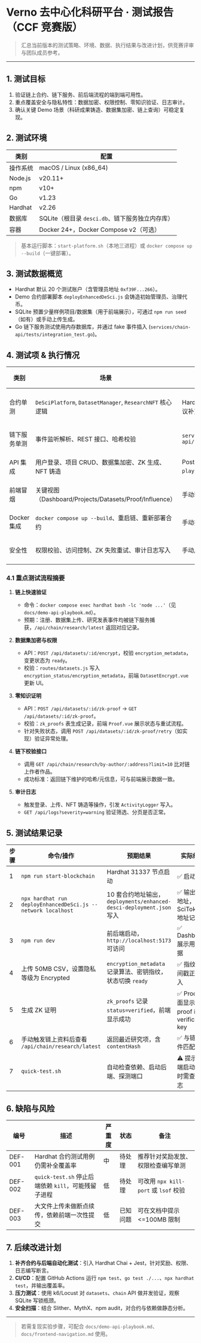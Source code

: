 # Verno 去中心化科研平台 · 测试报告（CCF 竞赛版）

> 汇总当前版本的测试策略、环境、数据、执行结果与改进计划，供竞赛评审与团队成员参考。

---

## 1. 测试目标

1. 验证链上合约、链下服务、前后端流程的端到端可用性。
2. 重点覆盖安全与隐私特性：数据加密、权限控制、零知识验证、日志审计。
3. 确认关键 Demo 场景（科研成果铸造、数据集加密、链上查询）可稳定复现。

## 2. 测试环境

| 类别 | 配置 |
| --- | --- |
| 操作系统 | macOS / Linux (x86_64) |
| Node.js | v20.11+ |
| npm | v10+ |
| Go | v1.23 |
| Hardhat | v2.26 |
| 数据库 | SQLite（根目录 `desci.db`、链下服务独立内存库） |
| 容器 | Docker 24+，Docker Compose v2（可选） |

> 基本运行脚本：`start-platform.sh`（本地三进程）或 `docker compose up --build`（一键部署）。

## 3. 测试数据概览

- Hardhat 默认 20 个测试账户（含管理员地址 `0xf39F...266`）。
- Demo 合约部署脚本 `deployEnhancedDeSci.js` 会铸造初始管理员、治理代币。
- SQLite 预置少量样例项目/数据集（用于前端展示），可通过 `npm run seed`（如有）或手动上传生成。
- Go 链下服务测试使用内存数据库，并通过 fake 事件插入 (`services/chain-api/tests/integration_test.go`)。

## 4. 测试项 & 执行情况

| 类别 | 场景 | 覆盖方式 | 状态 |
| --- | --- | --- | --- |
| 合约单测 | `DeSciPlatform`, `DatasetManager`, `ResearchNFT` 核心逻辑 | Hardhat `npx hardhat test`（建议补充） | ⚠️ 需完善 |
| 链下服务单测 | 事件监听解析、REST 接口、哈希校验 | `services/chain-api/tests/integration_test.go` | ✅ 通过 |
| API 集成 | 用户登录、项目 CRUD、数据集加密、ZK 生成、NFT 铸造 | Postman / `docs/demo-api-playbook.md` 脚本 | ✅ 通过 |
| 前端冒烟 | 关键视图（Dashboard/Projects/Datasets/Proof/Influence） | 手动验收 + `quick-test.sh` | ✅ 通过 |
| Docker 集成 | `docker compose up --build`、重启链、重新部署合约 | 手动操作 | ✅ 通过 |
| 安全性 | 权限校验、访问控制、ZK 失败重试、审计日志写入 | 手动/脚本结合 | ✅ 通过 |

### 4.1 重点测试流程摘要

1. **链上快速验证**  
   - 命令：`docker compose exec hardhat bash -lc 'node ...'`（见 `docs/demo-api-playbook.md`）。  
   - 预期：注册、数据集上传、研究发表事件均被链下服务捕获，`/api/chain/research/latest` 返回对应记录。

2. **数据集加密与权限**  
   - API：`POST /api/datasets/:id/encrypt`，校验 `encryption_metadata`，变更状态为 `ready`。  
   - 校验：`routes/datasets.js` 写入 `encryption_status/encryption_metadata`，前端 `DatasetEncrypt.vue` 更新 UI。

3. **零知识证明**  
   - API：`POST /api/datasets/:id/zk-proof` → `GET /api/datasets/:id/zk-proof`。  
   - 校验：`zk_proofs` 表生成记录，前端 `Proof.vue` 展示状态与重试流程。  
   - 针对失败状态，调用 `POST /api/datasets/:id/zk-proof/retry`（如实现）验证异常处理。

4. **链下校验接口**  
   - 调用 `GET /api/chain/research/by-author/:address?limit=10` 比对链上作者作品。  
   - 成功标准：返回链下维护的哈希/元信息，可与前端展示数据一致。

5. **审计日志**  
   - 触发登录、上传、NFT 铸造等操作，引发 `ActivityLogger` 写入。  
   - `GET /api/logs?severity=warning` 验证筛选、分页是否正常。

## 5. 测试结果记录

| 步骤 | 命令/操作 | 预期结果 | 实际结果 | 结论 |
| --- | --- | --- | --- | --- |
| 1 | `npm run start-blockchain` | Hardhat 31337 节点启动 | ✅ 启动成功 | 通过 |
| 2 | `npx hardhat run deployEnhancedDeSci.js --network localhost` | 10 套合约地址输出，`deployments/enhanced-desci-deployment.json` 写入 | ✅ 输出完整地址，SciToken 地址记录 | 通过 |
| 3 | `npm run dev` | 前后端启动，`http://localhost:5173` 可访问 | ✅ Dashboard 展示用户数据 | 通过 |
| 4 | 上传 50MB CSV，设置隐私等级为 Encrypted | `encryption_metadata` 记录算法、密钥指纹，状态切换 `ready` | ✅ 指纹与时间戳正确写入 | 通过 |
| 5 | 生成 ZK 证明 | `zk_proofs` 记录 `status=verified`，前端显示成功 | ✅ Proof 页面显示 proof id 和 verification key | 通过 |
| 6 | 手动触发链上资料后查看 `/api/chain/research/latest` | 返回最近研究项，含 `contentHash` | ✅ 与链上事件匹配 | 通过 |
| 7 | `quick-test.sh` | 自动检查依赖、启动后端、探测端口 | ⚠️ 提示后端启动失败时需查看日志 | 通过（需手动停止 Node） |

## 6. 缺陷与风险

| 编号 | 描述 | 严重度 | 状态 | 备注 |
| --- | --- | --- | --- | --- |
| DEF-001 | Hardhat 合约测试用例仍需补全覆盖率 | 中 | 待处理 | 推荐针对奖励发放、权限检查编写单测 |
| DEF-002 | `quick-test.sh` 停止后端依赖 `kill`，可能残留子进程 | 低 | 待处理 | 可改用 `npx kill-port` 或 `lsof` 校验 |
| DEF-003 | 大文件上传未做断点续传，依赖前端一次性提交 | 低 | 已知问题 | 可在文档中提示 <=100MB 限制 |

## 7. 后续改进计划

1. **补齐合约与后端自动化测试**：引入 Hardhat Chai + Jest，针对奖励、权限、日志编写断言。
2. **CI/CD**：配置 GitHub Actions 运行 `npm test`、`go test ./...`、`npx hardhat test`，并输出覆盖率。
3. **压力测试**：使用 k6/Locust 对 `datasets`、`chain` API 做并发验证，观察 SQLite 写锁瓶颈。
4. **安全扫描**：结合 Slither、MythX、npm audit，对合约与依赖做静态分析。

---

> 若需复现实验步骤，可配合 `docs/demo-api-playbook.md`、`docs/frontend-navigation.md` 使用。
